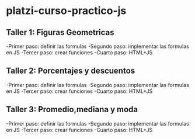 # platzi-curso-practico-js

## Taller 1: Figuras Geometricas

-Primer paso: definir las formulas
-Segundo paso: implementar las formulas en JS
-Tercer paso: crear funciones
-Cuarto paso: HTML+JS

## Taller 2: Porcentajes y descuentos

-Primer paso: definir las formulas
-Segundo paso: implementar las formulas en JS
-Tercer paso: crear funciones
-Cuarto paso: HTML+JS

## Taller 3: Promedio,mediana y moda

-Primer paso: definir las formulas
-Segundo paso: implementar las formulas en JS
-Tercer paso: crear funciones
-Cuarto paso: HTML+JS